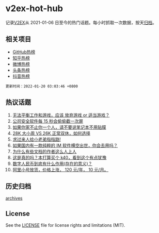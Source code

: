 # v2ex-hot-hub

 记录[V2EX](https://www.v2ex.com/)从 2021-01-06 日至今的热门话题。每小时抓取一次数据，按天[归档](archives)。
 
 ## 相关项目

- [GitHub热榜](https://github.com/snaildev/github-hot-hub)
- [知乎热榜](https://github.com/snaildev/zhihu-hot-hub)
- [微博热榜](https://github.com/snaildev/weibo-hot-hub)
- [头条热榜](https://github.com/snaildev/toutiao-hot-hub)
- [抖音热榜](https://github.com/snaildev/douyin-hot-hub)


 `更新时间：2022-01-20 03:03:46 +0800`

## 热议话题

1. [无法平衡工作和游戏，应该 放弃游戏 or 适当游戏？](https://www.v2ex.com/t/829129)
1. [公司安全软件每 15 秒会偷偷截一次屏](https://www.v2ex.com/t/829156)
1. [如果你家不止你一个人，请不要说笔记本不用贴膜](https://www.v2ex.com/t/829111)
1. [28K 大小周 VS 26K 正常双休，如何选择](https://www.v2ex.com/t/829203)
1. [求过来人给小老弟指指路!](https://www.v2ex.com/t/829139)
1. [如果国内有一款纯粹的 IM 软件横空出世，你会去用吗？](https://www.v2ex.com/t/829217)
1. [为什么有些文档的作者这么人上人](https://www.v2ex.com/t/829250)
1. [这是真的吗？本打算买个 k40，看到这个有点犹豫](https://www.v2ex.com/t/829172)
1. [数字人民币到底有什么作用(存在的意义)？](https://www.v2ex.com/t/829237)
1. [阿里小号放货，价格上涨， 120 元/年， 10 元/月。](https://www.v2ex.com/t/829151)

## 历史归档

[archives](archives)

## License

See the [LICENSE](LICENSE) file for license rights and limitations (MIT).
